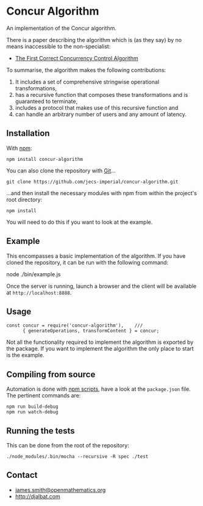 # Concur Algorithm

An implementation of the Concur algorithm.

There is a paper describing the algorithm which is (as they say) by no means inaccessible to the non-specialist:

* [The First Correct Concurrency Control Algorithm](http://djalbat.com/TFCCCA.pdf)

To summarise, the algorithm makes the following contributions:

1. It includes a set of comprehensive stringwise operational transformations,
2. has a recursive function that composes these transformations and is guaranteed to terminate,
3. includes a protocol that makes use of this recursive function and
4. can handle an arbitrary number of users and any amount of latency.

## Installation

With [npm](https://www.npmjs.com/):

    npm install concur-algorithm

You can also clone the repository with [Git](https://git-scm.com/)...

    git clone https://github.com/jecs-imperial/concur-algorithm.git

...and then install the necessary modules with npm from within the project's root directory:

    npm install

You will need to do this if you want to look at the example.

## Example

This encompasses a basic implementation of the algorithm. If you have cloned the repository, it can be run with the following command:

   node ./bin/example.js

Once the server is running, launch a browser and the client will be available at `http://localhost:8888`.

## Usage

    const concur = require('concur-algorithm'),    ///
          { generateOperations, transformContent } = concur;

Not all the functionality required to implement the algorithm is exported by the package. If you want to implement the algorithm the only place to start is the example.

## Compiling from source

Automation is done with [npm scripts](https://docs.npmjs.com/misc/scripts), have a look at the `package.json` file. The pertinent commands are:

    npm run build-debug
    npm run watch-debug

## Running the tests

This can be done from the root of the repository:

    ./node_modules/.bin/mocha --recursive -R spec ./test

## Contact

- james.smith@openmathematics.org
- http://djalbat.com
